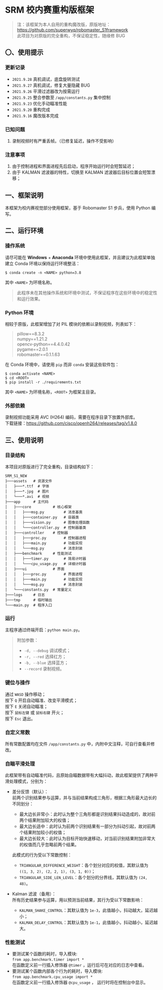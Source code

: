 # SRM 校内赛重构版框架 #

> 注：该框架为本人自用的重构魔改版，原版地址：  
> https://github.com/superwyq/robomaster_S1framework  
> 此项目为对原版的完全重构，不保证稳定性，随缘修 BUG

## 〇、使用提示 ##

### 更新记录 ###

- `2021.9.28` 真机调试，底盘旋转测试
- `2021.9.27` 真机调试，修复大量隐藏 BUG
- `2021.9.26` 平滑过滤器改为按需运行
- `2021.9.25` 整合参数至 `/app/constants.py` 集中控制
- `2021.9.23` 优化手动瞄准性能
- `2021.9.20` 重构完成
- `2021.9.16` 魔改版本完成

### 已知问题 ###

1. 录制视频时有严重丢帧。（已修复延迟，操作不受影响）

### 注意事项 ###

1. 由于控制进程和界面进程先后启动，程序开始运行时会短暂延迟；
2. 由于 KALMAN 滤波器的特性，切换至 KALMAN 滤波器后目标位置会短暂漂移；

## 一、框架说明 ##

本框架为校内赛视觉部分使用框架，基于 Robomaster S1 步兵，使用 Python 编写。

## 二、运行环境 ##

### 操作系统 ###

请尽可能在 __Windows__ + __Anaconda__ 环境中使用此框架，并且建议为此框架单独建立 Conda 环境以保持运行环境整洁：

```shell
$ conda create -n <NAME> python=3.8
```

其中 `<NAME>` 为环境名称。

> 此程序未在其他操作系统和环境中测试，不保证程序在这些环境中的稳定性和运行效果。

### Python 环境 ###

相较于原版，此框架增加了对 PIL 模块的依赖以录制视频，列表如下：
> pillow==8.3.2  
> numpy==1.21.2  
> opencv-python==4.4.0.42  
> pygame==2.0.1  
> robomaster==0.1.1.63

在 Conda 环境中，请使用 `pip` 而非 `conda` 安装这些软件包：

```shell
$ conda activate <NAME>
$ cd <ROOT>
$ pip install -r ./requirements.txt
```

其中 `<NAME>` 为环境名称，`<ROOT>` 为框架主目录。

### 外部依赖 ###

录制视频功能采用 AVC (H264) 编码，需要在程序目录下放置外部库。  
下载链接：https://github.com/cisco/openh264/releases/tag/v1.8.0

## 三、使用说明 ##

### 目录结构 ###

本项目对原版进行了完全重构，目录结构如下：

```
SRM_S1_NEW
├───assets   # 资源文件
│   ├───*.ttf  # 字体
│   ├───*.jpg  # 图片
│   └───*.avi  # 视频
├───app      # 主代码
│   ├───core          # 核心框架
│   │   ├───msg.py         # 消息基类
│   │   ├───container.py   # 容器类
│   │   ├───vision.py      # 图像处理函数
│   │   └───controller.py  # 控制器基类
│   ├───controller    # 控制器
│   │   ├───proc.py        # 控制器进程
│   │   ├───main.py        # 功能实现
│   │   └───msg.py         # 消息封装
│   ├───benchmark     # 性能测试
│   │   ├───timer.py       # 简易计时器
│   │   └───cpu_usage.py   # 详细计时器
│   ├───ui            # 界面
│   │   ├───proc.py        # 界面进程
│   │   ├───main.py        # 功能实现
│   │   └───msg.py         # 消息封装
│   └───constants.py  # 常量定义
├───logs     # 日志
├───tmp      # 临时输出
└───main.py  # 程序入口
```

### 运行 ###

主程序通过终端开启：`python main.py`。

> 附加参数：
> - `-d, --debug` 调试模式；
> - `-r, --red` 选择红方；
> - `-b, --blue` 选择蓝方；
> - `--record` 录制视频。

### 键位与操作 ###

通过 `WASD` 操作移动；  
按下 `Q` 开启自动瞄准、改变平滑模式；  
按下 `E` 关闭自动瞄准；  
按下 `鼠标左键` 或 `鼠标右键` 开火；   
按下 `Esc` 退出。

### 自定义常数 ###

所有常数配置均在文件 `/app/constants.py` 中，内附中文注释，可自行查看并修改。

### 自瞄平滑处理 ###

此框架带有自动瞄准代码，且原始自瞄数据带有大幅抖动，故此框架提供了两种平滑处理模式，分别为：

- 差分反馈（默认）：  
  前两个识别结果参与运算，并与当前结果构成三角形，根据三角形最大边长的不同划分：
    - 最大边长非常小：此时认为整个三角形都是识别结果抖动造成的，故对前两个结果附加较大的权值；
    - 最大边长适中：此时认为前两个识别结果有一部分为抖动引起，故对前两个结果附加较小的权值；
    - 最大边长较大：此时认为目标开始快速移动，对当前识别结果附加非常大的权值而几乎忽略前两个结果。

  此模式的行为受以下常数控制：
    - `TRIANGULAR_DIFFERENCE_WEIGHT`：各个划分对应的权值，其默认值为 `((1, 3, 2), (2, 2, 1), (3, 1, 0))`；
    - `TRIANGULAR_SIDE_LEN_LEVEL`：各个划分的分界线，其默认值为 `(24, 48)`。


- Kalman 滤波（备用）：  
  所有历史结果参与运算，用以预测当前结果，其行为受以下常数影响：
    - `KALMAN_SHAKE_CONTROL`：其默认值为 `1e-3`，此值越小，抖动越大，延迟越小；
    - `KALMAN_DELAY_CONTROL`：其默认值为 `1e-1`，此值越小，抖动越小，延迟越大。

### 性能测试 ###

- 要测试某个函数的耗时，导入模块:  
  `from app.benchmark.timer import *`  
  在函数定义前一行插入修饰器 `@timer` ，运行后可在对应的日志中查看。
- 要测试某个函数内部各个行为的耗时，导入模块:  
  `from app.benchmark.cpu_usage import *`  
  在函数定义前一行插入修饰器 `@cpu_usage` ， 运行时将在控制台中显示。
